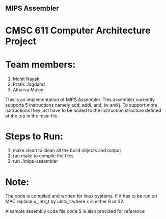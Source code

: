 ## MIPS Assembler 
# CMSC 611 Computer Architecture Project

# Team members:
1. Mohit Nayak
2. Pratik Jogdand
3. Atharva Muley

This is an implementation of MIPS Assembler. This assembler currently
supports 5 instructions namely add, addi, and, lw and j. To support more 
isntructions they just have to be added to the instruction structure 
defined at the top in the main file.


# Steps to Run:
1. make clean to clean all the build objects and output
2. run make to compile the files
3. run ./mips-assembler <inputfilenaem>  <outputfilename>

# Note:
The code is compiled and written for linux systems. If it has to be run 
on MAC replace u_intx_t by uintx_t where x is either 8 or 32.

A sample assembly code file code.S is also provided for reference